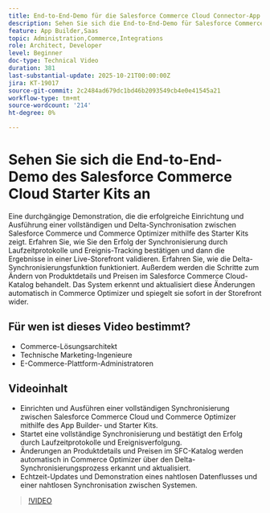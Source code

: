 ```yaml
---
title: End-to-End-Demo für die Salesforce Commerce Cloud Connector-App
description: Sehen Sie sich die End-to-End-Demo für Salesforce Commerce Cloud mit Adobe Commerce Optimizer an.
feature: App Builder,Saas
topic: Administration,Commerce,Integrations
role: Architect, Developer
level: Beginner
doc-type: Technical Video
duration: 381
last-substantial-update: 2025-10-21T00:00:00Z
jira: KT-19017
source-git-commit: 2c2484ad679dc1bd46b2093549cb4e0e41545a21
workflow-type: tm+mt
source-wordcount: '214'
ht-degree: 0%

---
```



# Sehen Sie sich die End-to-End-Demo des Salesforce Commerce Cloud Starter Kits an

Eine durchgängige Demonstration, die die erfolgreiche Einrichtung und Ausführung einer vollständigen und Delta-Synchronisation zwischen Salesforce Commerce und Commerce Optimizer mithilfe des Starter Kits zeigt. Erfahren Sie, wie Sie den Erfolg der Synchronisierung durch Laufzeitprotokolle und Ereignis-Tracking bestätigen und dann die Ergebnisse in einer Live-Storefront validieren. Erfahren Sie, wie die Delta-Synchronisierungsfunktion funktioniert. Außerdem werden die Schritte zum Ändern von Produktdetails und Preisen im Salesforce Commerce Cloud-Katalog behandelt. Das System erkennt und aktualisiert diese Änderungen automatisch in Commerce Optimizer und spiegelt sie sofort in der Storefront wider.

## Für wen ist dieses Video bestimmt?

* Commerce-Lösungsarchitekt
* Technische Marketing-Ingenieure
* E-Commerce-Plattform-Administratoren

## Videoinhalt

* Einrichten und Ausführen einer vollständigen Synchronisierung zwischen Salesforce Commerce Cloud und Commerce Optimizer mithilfe des App Builder- und Starter Kits.
* Startet eine vollständige Synchronisierung und bestätigt den Erfolg durch Laufzeitprotokolle und Ereignisverfolgung.
* Änderungen an Produktdetails und Preisen im SFC-Katalog werden automatisch in Commerce Optimizer über den Delta-Synchronisierungsprozess erkannt und aktualisiert.
* Echtzeit-Updates und Demonstration eines nahtlosen Datenflusses und einer nahtlosen Synchronisation zwischen Systemen.

>[!VIDEO](https://video.tv.adobe.com/v/3476102?captions=ger&learn=on)
